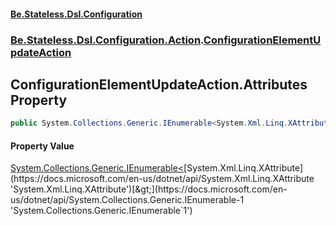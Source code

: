 #### [Be.Stateless.Dsl.Configuration](README.md 'README')
### [Be.Stateless.Dsl.Configuration.Action](Be.Stateless.Dsl.Configuration.Action.md 'Be.Stateless.Dsl.Configuration.Action').[ConfigurationElementUpdateAction](ConfigurationElementUpdateAction.md 'Be.Stateless.Dsl.Configuration.Action.ConfigurationElementUpdateAction')

## ConfigurationElementUpdateAction.Attributes Property

```csharp
public System.Collections.Generic.IEnumerable<System.Xml.Linq.XAttribute> Attributes { get; }
```

#### Property Value
[System.Collections.Generic.IEnumerable&lt;](https://docs.microsoft.com/en-us/dotnet/api/System.Collections.Generic.IEnumerable-1 'System.Collections.Generic.IEnumerable`1')[System.Xml.Linq.XAttribute](https://docs.microsoft.com/en-us/dotnet/api/System.Xml.Linq.XAttribute 'System.Xml.Linq.XAttribute')[&gt;](https://docs.microsoft.com/en-us/dotnet/api/System.Collections.Generic.IEnumerable-1 'System.Collections.Generic.IEnumerable`1')
